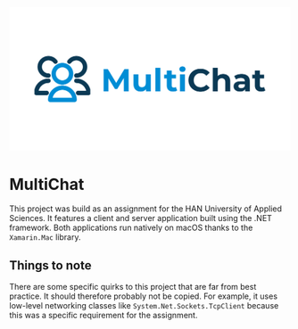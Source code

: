 ![](Design.png)
# MultiChat

This project was build as an assignment for the HAN University of Applied
Sciences. It features a client and server application built using the .NET
framework. Both applications run natively on macOS thanks to the `Xamarin.Mac`
library.

## Things to note

There are some specific quirks to this project that are far from best practice.
It should therefore probably not be copied. For example, it uses low-level
networking classes like `System.Net.Sockets.TcpClient` because this was a
specific requirement for the assignment.
